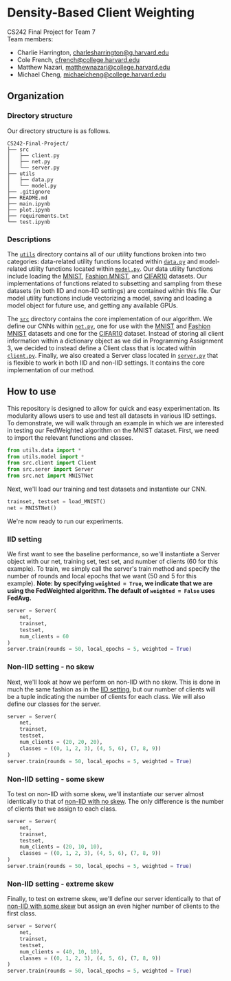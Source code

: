# Density-Based Client Weighting
CS242 Final Project for Team 7  
Team members:
- Charlie Harrington, <charlesharrington@g.harvard.edu>  
- Cole French, <cfrench@college.harvard.edu>  
- Matthew Nazari, <matthewnazari@college.harvard.edu>  
- Michael Cheng, <michaelcheng@college.harvard.edu>

## Organization

### Directory structure

Our directory structure is as follows.

    CS242-Final-Project/
    ├── src
    │   ├── client.py
    │   ├── net.py
    │   └── server.py
    ├── utils
    │   ├── data.py
    │   └── model.py
    ├── .gitignore
    ├── README.md
    ├── main.ipynb
    ├── plot.ipynb
    ├── requirements.txt
    └── test.ipynb

### Descriptions

The [`utils`](/utils) directory contains all of our utility functions broken into two categories: data-related utility functions located within [`data.py`](/utils/data.py) and model-related utility functions located within [`model.py`](/utils/model.py). Our data utility functions include loading the [MNIST](https://en.wikipedia.org/wiki/MNIST_database), [Fashion MNIST](https://www.kaggle.com/zalando-research/fashionmnist), and [CIFAR10](https://en.wikipedia.org/wiki/CIFAR-10) datasets. Our implementations of functions related to subsetting and sampling from these datasets (in both IID and non-IID settings) are contained within this file. Our model utility functions include vectorizing a model, saving and loading a model object for future use, and getting any available GPUs.

The [`src`](/src) directory contains the core implementation of our algorithm. We define our CNNs within [`net.py`](/src/net.py), one for use with the [MNIST](https://en.wikipedia.org/wiki/MNIST_database) and [Fashion MNIST](https://www.kaggle.com/zalando-research/fashionmnist) datasets and one for the [CIFAR10](https://en.wikipedia.org/wiki/CIFAR-10) dataset. Instead of storing all client information within a dictionary object as we did in Programming Assignment 3, we decided to instead define a Client class that is located within [`client.py`](/src/client.py). Finally, we also created a Server class located in [`server.py`](/src/server.py) that is flexible to work in both IID and non-IID settings. It contains the core implementation of our method.

## How to use

This repository is designed to allow for quick and easy experimentation. Its modularity allows users to use and test all datasets in various IID settings. To demonstrate, we will walk through an example in which we are interested in testing our FedWeighted algorithm on the MNIST dataset. First, we need to import the relevant functions and classes.
```python
from utils.data import *
from utils.model import *
from src.client import Client
from src.serer import Server
from src.net import MNISTNet
```
Next, we'll load our training and test datasets and instantiate our CNN.
```python
trainset, testset = load_MNIST()
net = MNISTNet()
```
We're now ready to run our experiments.

### IID setting

We first want to see the baseline performance, so we'll instantiate a Server object with our net, training set, test set, and number of clients (60 for this example). To train, we simply call the server's train method and specify the number of rounds and local epochs that we want (50 and 5 for this example). **Note: by specifying ``weighted = True``, we indicate that we are using the FedWeighted algorithm. The default of ``weighted = False`` uses FedAvg.**
```python
server = Server(
    net,
    trainset,
    testset,
    num_clients = 60
)
server.train(rounds = 50, local_epochs = 5, weighted = True)
```

### Non-IID setting - no skew

Next, we'll look at how we perform on non-IID with no skew. This is done in much the same fashion as in the [IID setting](#iid-setting), but our number of clients will be a tuple indicating the number of clients for each class. We will also define our classes for the server.
```python
server = Server(
    net,
    trainset,
    testset,
    num_clients = (20, 20, 20),
    classes = ((0, 1, 2, 3), (4, 5, 6), (7, 8, 9))
)
server.train(rounds = 50, local_epochs = 5, weighted = True)
```

### Non-IID setting - some skew

To test on non-IID with some skew, we'll instantiate our server almost identically to that of [non-IID with no skew](#non-iid-setting---no-skew). The only difference is the number of clients that we assign to each class.
```python
server = Server(
    net,
    trainset,
    testset,
    num_clients = (20, 10, 10),
    classes = ((0, 1, 2, 3), (4, 5, 6), (7, 8, 9))
)
server.train(rounds = 50, local_epochs = 5, weighted = True)
```

### Non-IID setting - extreme skew

Finally, to test on extreme skew, we'll define our server identically to that of [non-IID with some skew](#non-iid-setting---some-skew) but assign an even higher number of clients to the first class.
```python
server = Server(
    net,
    trainset,
    testset,
    num_clients = (40, 10, 10),
    classes = ((0, 1, 2, 3), (4, 5, 6), (7, 8, 9))
)
server.train(rounds = 50, local_epochs = 5, weighted = True)
```